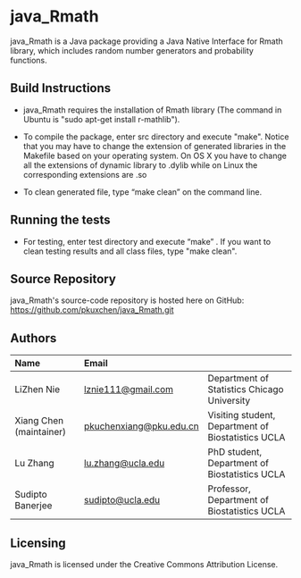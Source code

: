 # java_Rmath
java_Rmath is a Java package providing a Java Native Interface for Rmath library, which includes random number generators and probability functions.

Build Instructions
------------------

* java_Rmath requires the installation of Rmath library (The command in Ubuntu is "sudo apt-get install r-mathlib"). 

* To compile the package, enter src directory and execute "make". Notice that you may have to change the extension of generated libraries in the Makefile based on your operating system. On OS X you have to change all the extensions of dynamic library to .dylib while on Linux the corresponding extensions are .so

* To clean generated file, type “make clean” on the command line. 

Running the tests
-----------------
* For testing, enter test directory and execute “make” . If you want to clean testing results and all class files, type "make clean". 

Source Repository
-----------------
java_Rmath's source-code repository is hosted here on GitHub: https://github.com/pkuxchen/java_Rmath.git


Authors
---------

| Name   | Email       |              |
|:------ |:----------- | :----------- |
| LiZhen Nie | lznie111@gmail.com   | Department of Statistics Chicago University |
| Xiang Chen (maintainer)| pkuchenxiang@pku.edu.cn   | Visiting student, Department of Biostatistics  UCLA |
| Lu Zhang | lu.zhang@ucla.edu    | PhD student, Department of Biostatistics UCLA  |                            
| Sudipto Banerjee | sudipto@ucla.edu   | Professor, Department of Biostatistics  UCLA |
<!--- --->
                             


Licensing
---------
java_Rmath is licensed under the Creative Commons Attribution License. 


